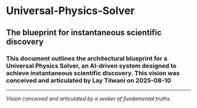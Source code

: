 # Universal-Physics-Solver
## The blueprint for instantaneous scientific discovery
### This document outlines the architectural blueprint for a Universal Physics Solver, an AI-driven system designed to achieve instantaneous scientific discovery. This vision was conceived and articulated by Lay Tilwani on 2025-08-10
---
*Vision conceived and articulated by a seeker of fundamental truths.*
